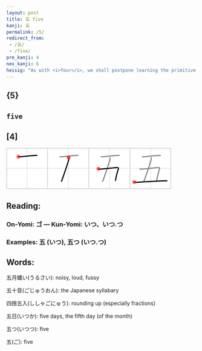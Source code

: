 ```yaml
---
layout: post
title: 五 five
kanji: 五
permalink: /5/
redirect_from:
 - /五/
 - /five/
pre_kanji: 4
nex_kanji: 6
heisig: "As with <i>four</i>, we shall postpone learning the primitive elements that make up this character. Note how the general principle we just learned in the preceding frame applies to the writing of the character for <b>five</b>."
---
```


## {5}

## `five`

## [4]

<div class="stroke"><img src="../images/E4BA94.png" /></div>

## Reading:

### On-Yomi: ゴ &mdash; Kun-Yomi: いつ、いつ.つ

### Examples: 五 (いつ), 五つ (いつ.つ)

## Words:

五月蝿い(うるさい): noisy, loud, fussy

五十音(ごじゅうおん): the Japanese syllabary

四捨五入(ししゃごにゅう): rounding up (especially fractions)

五日(いつか): five days, the fifth day (of the month)

五つ(いつつ): five

五(ご): five
